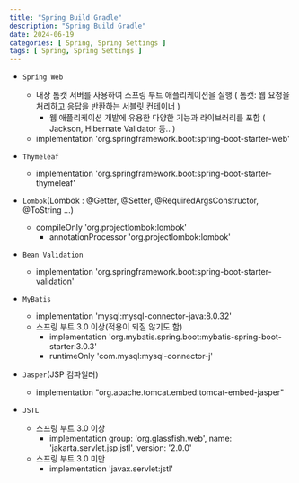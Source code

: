 ```yaml
---
title: "Spring Build Gradle"
description: "Spring Build Gradle"
date: 2024-06-19
categories: [ Spring, Spring Settings ]
tags: [ Spring, Spring Settings ]
---
```


- `Spring Web`
    - 내장 톰캣 서버를 사용하여 스프링 부트 애플리케이션을 실행 ( 톰캣: 웹 요청을 처리하고 응답을 반환하는 서블릿 컨테이너 )
	  - 웹 애플리케이션 개발에 유용한 다양한 기능과 라이브러리를 포함 ( Jackson, Hibernate Validator 등.. )
  - implementation 'org.springframework.boot:spring-boot-starter-web'
  
- `Thymeleaf`
  - implementation 'org.springframework.boot:spring-boot-starter-thymeleaf'
  
- `Lombok`(Lombok : @Getter, @Setter, @RequiredArgsConstructor, @ToString ...)
  - compileOnly 'org.projectlombok:lombok'
	- annotationProcessor 'org.projectlombok:lombok'
  
- `Bean Validation` 
  - implementation 'org.springframework.boot:spring-boot-starter-validation'
  
- `MyBatis`
  - implementation 'mysql:mysql-connector-java:8.0.32'
  - 스프링 부트 3.0 이상(적용이 되질 않기도 함)
    - implementation 'org.mybatis.spring.boot:mybatis-spring-boot-starter:3.0.3'
    - runtimeOnly 'com.mysql:mysql-connector-j'
  
- `Jasper`(JSP 컴파일러)
  - implementation "org.apache.tomcat.embed:tomcat-embed-jasper"
  
- `JSTL`
  - 스프링 부트 3.0 이상
    - implementation group: 'org.glassfish.web', name: 'jakarta.servlet.jsp.jstl', version: '2.0.0'
  - 스프링 부트 3.0 미만
    - implementation 'javax.servlet:jstl'